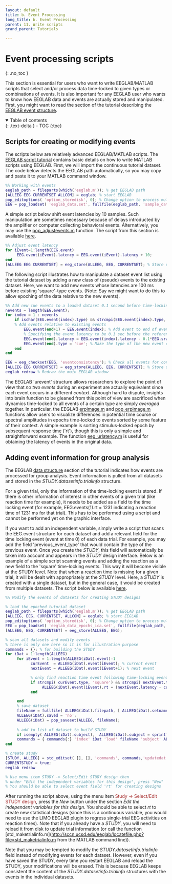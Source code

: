 ```yaml
---
layout: default
title: b. Event Processing
long_title: b. Event Processing
parent: 11. Write scripts
grand_parent: Tutorials

---
```

Event processing scripts
=====
{: .no_toc }

This section is essential for users who want to write EEGLAB/MATLAB
scripts that select and/or process data time-locked to given types or
combinations of events. It is also important for any EEGLAB user who
wants to know how EEGLAB data and events are actually stored and
manipulated. First, you might want to read the section of the tutorial describing the [EEGLAB event structure](/tutorials/ConceptsGuide/Data_Structures.html#eegevent).

<details open markdown="block">
  <summary>
    Table of contents
  </summary>
  {: .text-delta }
- TOC
{:toc}
</details>

Scripts for creating or modifying events
---------------------------

The scripts below are relatively advanced EEGLAB/MATLAB scripts. The
[EEGLAB script tutorial](/tutorials/11_Scripting/Using_EEGLAB_history.html)
contains basic details on how to write MATLAB scripts using EEGLAB. 
First, we will import the continuous tutorial dataset. The code below
detects the EEGLAB path automatically, so you may copy and paste it to your MATLAB
command window.

``` matlab
%% Working with events
eeglab_path = fileparts(which('eeglab.m')); % get EEGLAB path
[ALLEEG EEG CURRENTSET ALLCOM] = eeglab; % start EEGLAB
pop_editoptions( 'option_storedisk', 0); % Change option to process multiple datasets
EEG = pop_loadset( 'eeglab_data.set', fullfile(eeglab_path, 'sample_data')); % load data
```

A
simple script below shift event latencies by 10 samples. Such manipulation are sometimes necessary because of delays introducted by the amplifier or computer collecting behavioral events. Alternatively, you may use the [pop_adjustevents.m](http://sccn.ucsd.edu/eeglab/locatefile.php?file=pop_adjustevents.m) function. The script 
from this section is available [here](http://sccn.ucsd.edu/eeglab/locatefile.php?file=event_processing_single_dataset.m).

``` matlab
%% Adjust event latency
for iEvent=1:length(EEG.event)
     EEG.event(iEvent).latency = EEG.event(iEvent).latency + 10;
end
[ALLEEG EEG CURRENTSET] = eeg_store(ALLEEG, EEG, CURRENTSET); % Store dataset
```

The following script illustrates how to manipulate a dataset event list
using the tutorial dataset by adding a new class of (pseudo)
events to the existing dataset. Here, we want to add new events whose
latencies are 100 ms before existing 'square'-type events. (Note: Say we
might want to do this to allow epoching of the data relative to the
new events).

``` matlab
%% Add new cue events to a loaded dataset 0.1 second before time-locking event
nevents = length(EEG.event);
for index = 1 : nevents
    if ischar(EEG.event(index).type) && strcmpi(EEG.event(index).type, 'square')
    % Add events relative to existing events
        EEG.event(end+1) = EEG.event(index); % Add event to end of event list
        % Specifying the event latency to be 0.1 sec before the referent event (in real data points)
        EEG.event(end).latency = EEG.event(index).latency - 0.1*EEG.srate;
        EEG.event(end).type = 'cue'; % Make the type of the new event cue
    end
end

EEG = eeg_checkset(EEG, 'eventconsistency'); % Check all events for consistency
[ALLEEG EEG CURRENTSET] = eeg_store(ALLEEG, EEG, CURRENTSET); % Store dataset
eeglab redraw % Redraw the main EEGLAB window
```

The EEGLAB 'urevent' structure allows researchers to explore the point
of view that *no two events* during an experiment are actually
equivalent since each event occurs in a different *context*. Although
hard to dispute, insights into brain function to be gleaned from this
point of view are sacrificed when dynamics time-locked to all events of
a certain type are simply *averaged* together. In particular, the EEGLAB [erpimage.m](http://sccn.ucsd.edu/eeglab/locatefile.php?file=erpimage.m) and [pop_erpimage.m](http://sccn.ucsd.edu/eeglab/locatefile.php?file=pop_erpimage.m)
functions allow users to visualize differences in potential time course or spectral
amplitudes in epochs time-locked to events sorted by some feature of
their context. A simple example is sorting stimulus-locked epoch by
subsequent response time ('rt'), though this is only a simple and straightforward example.
The function [eeg_urlatency.m](http://sccn.ucsd.edu/eeglab/locatefile.php?file=eeg_urlatency.m)
is useful for obtaining the latency of events in the original data. 

Adding event information for group analysis
--------------
The EEGLAB [data structure](/tutorials/ConceptsGuide/Data_Structures.html) section of the tutorial indicates how events are
processed for group analysis. Event information is pulled from all datasets
and stored in the *STUDY.datasetinfo.trialinfo* structure.

For a given trial, only the information of the time-locking event is
stored. If there is other information of interest in other events of a
given trial (like reaction time for example), it needs to be added as a
field to the time locking event (for example, EEG.events(1).rt = 1231
indicating a reaction time of 1231 ms for that trial). This has to be
performed using a script and cannot be performed yet on the graphic
interface.

If you want to add an independent variable, simply write a script that
scans the EEG.event structure for each dataset and add a relevant field
for the time locking event (event at time 0) of each data trial. For
example, you may add the field 'previous_event_type' that would contain
the type of the previous event. Once you create the *STUDY*, this field will
automatically be taken into account and appears in the *STUDY* design
interface. Below is an example of a simple script scanning events and adding
the reaction as a new field to the 'square' time-locking events. This way
it will become visible at the STUDY level.
Note that when a reaction
time is missing for a given trial, it will be dealt with appropriately
at the *STUDY* level. Here, a *STUDY* is created with a single dataset, but
in the general case, it would be created from multiple datasets. The script 
below is available [here](http://sccn.ucsd.edu/eeglab/locatefile.php?file=event_processing_study.m).

``` matlab
%% Modify the events of datasets for creating STUDY designs

% load the epoched tutorial dataset
eeglab_path = fileparts(which('eeglab.m')); % get EEGLAB path
[ALLEEG, EEG, CURRENTSET, ALLCOM] = eeglab; % start EEGLAB
pop_editoptions( 'option_storedisk', 0); % Change option to process multiple datasets
EEG = pop_loadset( 'eeglab_data_epochs_ica.set', fullfile(eeglab_path, 'sample_data')); % load data
[ALLEEG, EEG, CURRENTSET] = eeg_store(ALLEEG, EEG);

% scan all datasets and modify events
% there is only one here so it is for illustration purpose
commands = {}; % for building the STUDY
for iDat = 1:length(ALLEEG)
     for iEvent = 1:length(ALLEEG(iDat).event)-1
           curEvent  = ALLEEG(iDat).event(iEvent); % current event
           nextEvent = ALLEEG(iDat).event(iEvent+1); % next event

           % only find reaction time event following time-locking events (TLE) within the same epoch
           if strcmpi( curEvent.type, 'square') && strcmpi( nextEvent.type, 'rt') && nextEvent.epoch == curEvent.epoch
                ALLEEG(iDat).event(iEvent).rt = (nextEvent.latency - curEvent.latency)/ALLEEG(iDat).srate * 1000; % latency of reaction time in ms
           end

     end
     % save dataset
     fileName = fullfile( ALLEEG(iDat).filepath, [ ALLEEG(iDat).setname(1:end-4) '_rtevents.set' ]);
     ALLEEG(iDat).saved = 'no';
     ALLEEG(iDat) = pop_saveset(ALLEEG, fileName);
     
     % add to list of dataset to build STUDY
     if isempty( ALLEEG(iDat).subject),  ALLEEG(iDat).subject = sprintf('S%2.2d', iDat); end % create subject name
     commands = { commands{:} 'index' iDat 'load' fileName 'subject' ALLEEG(iDat).subject }; 
end

% create study
[STUDY, ALLEEG] = std_editset( [], [], 'commands', commands,'updatedat','off' );
CURRENTSTUDY = true;
eeglab redraw

% Use menu item STUDY -> Select/Edit STUDY design then 
% under "Edit the independent variables for this design", press "New"
% You should be able to select event field 'rt' for creating designs
```

After running the script above, using the menu item <span style="color: brown">Study → Select/Edit STUDY design</span>, press the *New* button under the section *Edit the independent variables for this design*. You should be able to select *rt* to create new statistical designs (since this is a continuous variable, you would need to use the LIMO EEGLAB plugin to regress single-trial EEG activities on reaction times). Note that if you already have a *STUDY*, you will need to reload it from disk to update trial information (or call the function [std_maketrialinfo.m](http://sccn.ucsd.edu/eeglab/locatefile.php?file=std_maketrialinfo.m from the MATLAB command line)).

Note that you may be tempted to modify the *STUDY.datasetinfo.trialinfo* field instead of modifying events for each dataset. However, even if you have saved the STUDY, every time you restart EEGLAB and reload the STUDY, your modifications will be erased. This is because EEGLAB keeps consistent the content of the *STUDY.datasetinfo.trialinfo* structures with the events in the individual datasets.